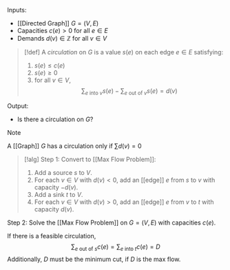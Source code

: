Inputs:
- [[Directed Graph]] $G=(V,E)$
- Capacities $c(e)>0$ for all $e\in E$
- Demands $d(v)\in \mathbb{Z}$ for all $v\in V$

>[!def]
A *circulation* on $G$ is a value $s(e)$ on each edge $e\in E$ satisfying: 
>1. $s(e)≤c(e)$
>2. $s(e)≥0$
>3. for all $v\in V$, $$\sum_{e \text{ into }v}s(e)-\sum_{e \text{ out of }v}s(e)=d(v)$$

Output:
- Is there a circulation on $G$?

>[!note]
>A [[Graph]] $G$ has a circulation only if $\sum d(v)=0$

>[!alg]
Step 1: Convert to [[Max Flow Problem]]:
>1. Add a source $s$ to $V$. 
>2. For each $v\in V$ with $d(v)<0$, add an [[edge]] $e$ from $s$ to $v$ with capacity $-d(v)$.
>3. Add a sink $t$ to $V$.
>4. For each $v\in V$ with $d(v)>0$, add an [[edge]] $e$ from $v$ to $t$ with capacity $d(v)$.
>
Step 2: Solve the [[Max Flow Problem]] on $G=(V,E)$ with capacities $c(e)$.

If there is a feasible circulation, $$\sum_{e \text{ out of }s}c(e)=\sum_{e \text{ into }t}c(e)=D$$Additionally, $D$ must be the minimum cut, if $D$ is the max flow.